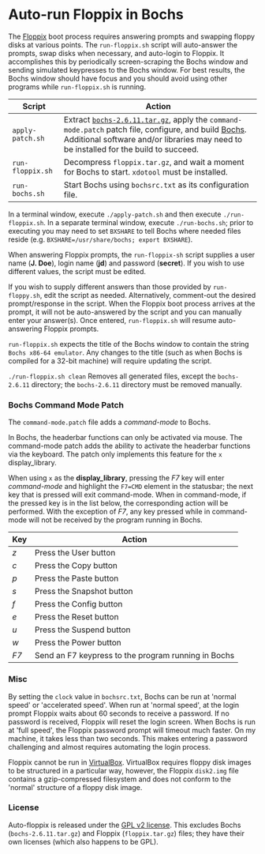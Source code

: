 # Auto-run Floppix in Bochs #

The [Floppix](http://floppix.com/) boot process requires answering prompts and
swapping floppy disks at various points. The `run-floppix.sh` script will
auto-answer the prompts, swap disks when necessary, and auto-login to Floppix.
It accomplishes this by periodically screen-scraping the Bochs window and
sending simulated keypresses to the Bochs window. For best results, the Bochs
window should have focus and you should avoid using other programs while
`run-floppix.sh` is running.

Script | Action
-------|----
`apply-patch.sh` | Extract [`bochs-2.6.11.tar.gz`](https://sourceforge.net/projects/bochs/files/bochs/2.6.11/bochs-2.6.11.tar.gz/download), apply the `command-mode.patch` patch file, configure, and build [Bochs](http://bochs.sourceforge.net/). Additional software and/or libraries may need to be installed for the build to succeed.
`run-floppix.sh` | Decompress `floppix.tar.gz`, and wait a moment for Bochs to start. `xdotool` must be installed.
`run-bochs.sh` | Start Bochs using `bochsrc.txt` as its configuration file.

In a terminal window, execute `./apply-patch.sh` and then execute
`./run-floppix.sh`. In a separate terminal window, execute `./run-bochs.sh`;
prior to executing you may need to set `BXSHARE` to tell Bochs where needed
files reside (e.g. `BXSHARE=/usr/share/bochs; export BXSHARE`). 

When answering Floppix prompts, the `run-floppix-sh` script supplies a user
name (__J. Doe__), login name (__jd__) and password (__secret__). If you wish
to use different values, the script must be edited.

If you wish to supply different answers than those provided by `run-floppy.sh`,
edit the script as needed. Alternatively, comment-out the desired
prompt/response in the script. When the Floppix boot process arrives at the
prompt, it will not be auto-answered by the script and you can manually enter
your answer(s). Once entered, `run-floppix.sh` will resume auto-answering
Floppix prompts.

`run-floppix.sh` expects the title of the Bochs window to contain the string
`Bochs x86-64 emulator`. Any changes to the title (such as when Bochs is
compiled for a 32-bit machine) will require updating the script.

`./run-floppix.sh clean` Removes all generated files, except the `bochs-2.6.11`
directory; the `bochs-2.6.11` directory must be removed manually.


### Bochs Command Mode Patch

The `command-mode.patch` file adds a _command-mode_ to Bochs.

In Bochs, the headerbar functions can only be activated via mouse. The
command-mode patch adds the ability to activate the headerbar functions via
the keyboard. The patch only implements this feature for the `x`
display_library.

When using `x` as the __display_library__, pressing the _F7_ key
will enter _command-mode_ and highlight the `F7=CMD` element in the statusbar;
the next key that is pressed will exit command-mode. When in command-mode,
if the pressed key is in the list below, the corresponding action will be
performed. With the exception of _F7_, any key pressed while in command-mode
will not be received by the program running in Bochs.

  Key | Action
  ----|---
 _z_  | Press the User button
 _c_  | Press the Copy button
 _p_  | Press the Paste button
 _s_  | Press the Snapshot button
 _f_  | Press the Config button
 _e_  | Press the Reset button
 _u_  | Press the Suspend button
 _w_  | Press the Power button
 _F7_ | Send an F7 keypress to the program running in Bochs

### Misc

By setting the `clock` value in `bochsrc.txt`, Bochs can be run at 'normal
speed' or 'accelerated speed'. When run at 'normal speed', at the login prompt
Floppix waits about 60 seconds to receive a password. If no password is
received, Floppix will reset the login screen. When Bochs is run at 'full
speed', the Floppix password prompt will timeout much faster. On my machine, it
takes less than two seconds. This makes entering a password challenging and
almost requires automating the login process.

Floppix cannot be run in [VirtualBox](https://www.virtualbox.org/). VirtualBox
requires floppy disk images to be structured in a particular way, however, the
Floppix `disk2.img` file contains a gzip-compressed filesystem
and does not conform to the 'normal' structure of a floppy disk image.

### License
Auto-floppix is released under the
[GPL v2 license](https://www.gnu.org/licenses/old-licenses/gpl-2.0.en.html).
This excludes Bochs (`bochs-2.6.11.tar.gz`) and Floppix (`floppix.tar.gz`)
files; they have their own licenses (which also happens to be GPL).
